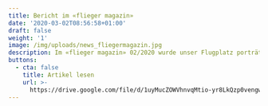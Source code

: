 ```yaml
---
title: Bericht im «flieger magazin»
date: '2020-03-02T08:56:58+01:00'
draft: false
weight: '1'
image: /img/uploads/news_fliegermagazin.jpg
description: Im «flieger magazin» 02/2020 wurde unser Flugplatz porträtriert.
buttons:
  - cta: false
    title: Artikel lesen
    url: >-
      https://drive.google.com/file/d/1uyMucZOWVhnvqMtio-yr8LkQzp0vengw/view?usp=sharing
---
```


